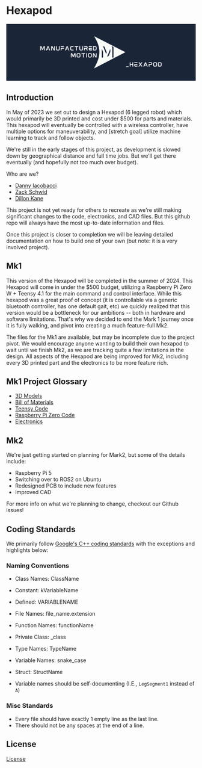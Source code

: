 # Hexapod

![Manufactured Motion Logo](Images/banner_w_hexapod.png)

## Introduction

In May of 2023 we set out to design a Hexapod (6 legged robot) which would primarily be 3D printed and cost under $500 for parts and materials. This hexapod will eventually be controlled with a wireless controller, have multiple options for maneuverability, and [stretch goal] utilize machine learning to track and follow objects.

We're still in the early stages of this project, as development is slowed down by geographical distance and full time jobs. But we'll get there eventually (and hopefully not too much over budget).

Who are we?

- [Danny Iacobacci](https://www.linkedin.com/in/diacobacci/)
- [Zack Schwid](https://www.linkedin.com/in/zacharyschwid/)
- [Dillon Kane](https://www.linkedin.com/in/dillonkane/)

This project is not yet ready for others to recreate as we're still making significant changes to the code, electronics, and CAD files. But this github repo will always have the most up-to-date information and files.

Once this project is closer to completion we will be leaving detailed documentation on how to build one of your own (but note: it is a very involved project).

## Mk1

This version of the Hexapod will be completed in the summer of 2024. This Hexapod will come in under the $500 budget, utilizing a Raspberry Pi Zero W + Teensy 4.1 for the main command and control interface. While this hexapod was a great proof of concept (it is controllable via a generic bluetooth controller, has one default gait, etc) we quickly realized that this version would be a bottleneck for our ambitions -- both in hardware and software limitations. That's why we decided to end the Mark 1 journey once it is fully walking, and pivot into creating a much feature-full Mk2.

The files for the Mk1 are available, but may be incomplete due to the project pivot. We would encourage anyone wanting to build their own hexapod to wait until we finish Mk2, as we are tracking quite a few limitations in the design. All aspects of the Hexapod are being improved for Mk2, including every 3D printed part and the electronics to be more feature rich.

## Mk1 Project Glossary

- [3D Models](<Mk1/Mk1 3D Prints>)
- [Bill of Materials](<Mk1/Mk1 Bill-of-Materials/BOM.md>)
- [Teensy Code](./HexapodController/)
- [Raspberry Pi Zero Code](<Mk1/Mk1_Hexapod_Command>)
- [Electronics](<./Mk1/Mk1 PCB>)

## Mk2

We're just getting started on planning for Mark2, but some of the details include:

- Raspberry Pi 5
- Switching over to ROS2 on Ubuntu
- Redesigned PCB to include new features
- Improved CAD

For more info on what we're planning to change, checkout our Github issues!

## Coding Standards

We primarily follow [Google's C++ coding standards](https://google.github.io/styleguide/cppguide.html#Function_Names) with the exceptions and highlights below:

### Naming Conventions

- Class Names: ClassName
- Constant: kVariableName
- Defined: VARIABLENAME
- File Names: file_name.extension
- Function Names: functionName
- Private Class: _class
- Type Names: TypeName
- Variable Names: snake_case
- Struct: StructName

- Variable names should be self-documenting (I.E., `LegSegment1` instead of `A`)

### Misc Standards

- Every file should have exactly 1 empty line as the last line.
- There should not be any spaces at the end of a line.

## License

[License](./LICENSE)
